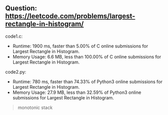 ## Question: https://leetcode.com/problems/largest-rectangle-in-histogram/

code1.c:
* Runtime: 1900 ms, faster than 5.00% of C online submissions for Largest Rectangle in Histogram.
* Memory Usage: 6.6 MB, less than 100.00% of C online submissions for Largest Rectangle in Histogram.

code2.py:
* Runtime: 780 ms, faster than 74.33% of Python3 online submissions for Largest Rectangle in Histogram.
* Memory Usage: 27.9 MB, less than 32.59% of Python3 online submissions for Largest Rectangle in Histogram.
> monotonic stack